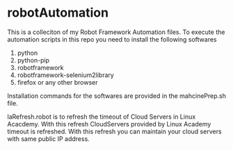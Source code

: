 # robotAutomation
This is a colleciton of my Robot Framework Automation files.
To execute the automation scripts in this repo you need to install the following softwares
  1. python
  2. python-pip
  3. robotframework
  4. robotframework-selenium2library
  5. firefox or any other browser
  
Installation commands for the softwares are provided in the mahcinePrep.sh file. 

laRefresh.robot is to refresh the timeout of Cloud Servers in Linux Acacdemy. With this refresh CloudServers provided by Linux Academy  timeout is refreshed.  With this refresh you can maintain your cloud servers with same public IP address.



